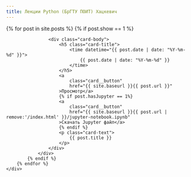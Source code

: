 ```yaml
---
title: Лекции Python (БрГТУ ПОИТ) Хацкевич
---
```


<link rel="stylesheet" href="{{ site.baseurl }}/main.css" />

<div class="container">
    <div class="page__cards_block">
        {% for post in site.posts %}
            {% if post.show == 1 %}
                <div class="page__card">
                    <img
                        class="card-img-top"
                        src=""
                        alt=""
                    />
                
                    <div class="card-body">
                        <h5 class="card-title">
                            <time datetime="{{ post.date | date: "%Y-%m-%d" }}">
                                {{ post.date | date: "%Y-%m-%d" }}
                            </time>
                        </h5>
                        <a
                            class="card__button"
                            href="{{ site.baseurl }}{{ post.url }}"
                        >Просмотр</a>
                        {% if post.hasJupyter == 1%}
                        <a
                            class="card__button"
                            href="{{ site.baseurl }}{{ post.url | remove:'/index.html' }}/jupyter-notebook.ipynb"
                        >Скачать Jupyter файл</a>
                        {% endif %}
                        <p class="card-text">
                            {{ post.title }}
                        </p>
                    </div>
                </div>
            {% endif %}
        {% endfor %}
    </div>
</div>